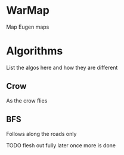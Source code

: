 # WarMap

Map Eugen maps

# Algorithms

List the algos here and how they are different

## Crow

As the crow flies

## BFS

Follows along the roads only

TODO flesh out fully later once more is done
